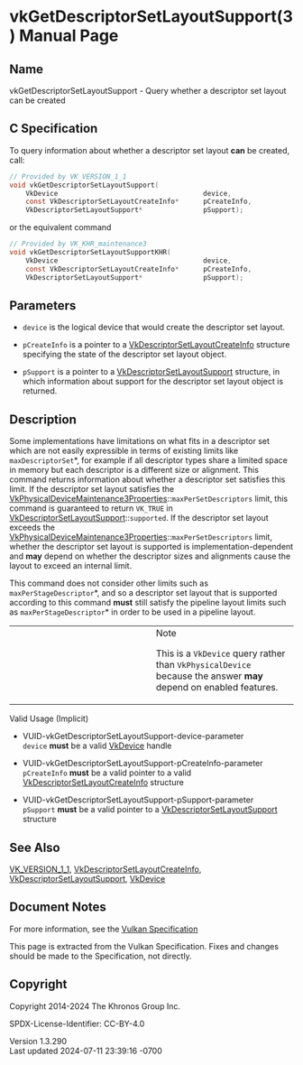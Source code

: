 # vkGetDescriptorSetLayoutSupport(3) Manual Page

## Name

vkGetDescriptorSetLayoutSupport - Query whether a descriptor set layout
can be created



## <a href="#_c_specification" class="anchor"></a>C Specification

To query information about whether a descriptor set layout **can** be
created, call:

``` c
// Provided by VK_VERSION_1_1
void vkGetDescriptorSetLayoutSupport(
    VkDevice                                    device,
    const VkDescriptorSetLayoutCreateInfo*      pCreateInfo,
    VkDescriptorSetLayoutSupport*               pSupport);
```

or the equivalent command

``` c
// Provided by VK_KHR_maintenance3
void vkGetDescriptorSetLayoutSupportKHR(
    VkDevice                                    device,
    const VkDescriptorSetLayoutCreateInfo*      pCreateInfo,
    VkDescriptorSetLayoutSupport*               pSupport);
```

## <a href="#_parameters" class="anchor"></a>Parameters

- `device` is the logical device that would create the descriptor set
  layout.

- `pCreateInfo` is a pointer to a
  [VkDescriptorSetLayoutCreateInfo](https://registry.khronos.org/vulkan/specs/1.3-extensions/man/html/VkDescriptorSetLayoutCreateInfo.html)
  structure specifying the state of the descriptor set layout object.

- `pSupport` is a pointer to a
  [VkDescriptorSetLayoutSupport](https://registry.khronos.org/vulkan/specs/1.3-extensions/man/html/VkDescriptorSetLayoutSupport.html)
  structure, in which information about support for the descriptor set
  layout object is returned.

## <a href="#_description" class="anchor"></a>Description

Some implementations have limitations on what fits in a descriptor set
which are not easily expressible in terms of existing limits like
`maxDescriptorSet`\*, for example if all descriptor types share a
limited space in memory but each descriptor is a different size or
alignment. This command returns information about whether a descriptor
set satisfies this limit. If the descriptor set layout satisfies the
[VkPhysicalDeviceMaintenance3Properties](https://registry.khronos.org/vulkan/specs/1.3-extensions/man/html/VkPhysicalDeviceMaintenance3Properties.html)::`maxPerSetDescriptors`
limit, this command is guaranteed to return `VK_TRUE` in
[VkDescriptorSetLayoutSupport](https://registry.khronos.org/vulkan/specs/1.3-extensions/man/html/VkDescriptorSetLayoutSupport.html)::`supported`.
If the descriptor set layout exceeds the
[VkPhysicalDeviceMaintenance3Properties](https://registry.khronos.org/vulkan/specs/1.3-extensions/man/html/VkPhysicalDeviceMaintenance3Properties.html)::`maxPerSetDescriptors`
limit, whether the descriptor set layout is supported is
implementation-dependent and **may** depend on whether the descriptor
sizes and alignments cause the layout to exceed an internal limit.

This command does not consider other limits such as
`maxPerStageDescriptor`\*, and so a descriptor set layout that is
supported according to this command **must** still satisfy the pipeline
layout limits such as `maxPerStageDescriptor`\* in order to be used in a
pipeline layout.

<table>
<colgroup>
<col style="width: 50%" />
<col style="width: 50%" />
</colgroup>
<tbody>
<tr>
<td class="icon"><em></em></td>
<td class="content">Note
<p>This is a <code>VkDevice</code> query rather than
<code>VkPhysicalDevice</code> because the answer <strong>may</strong>
depend on enabled features.</p></td>
</tr>
</tbody>
</table>

Valid Usage (Implicit)

- <a href="#VUID-vkGetDescriptorSetLayoutSupport-device-parameter"
  id="VUID-vkGetDescriptorSetLayoutSupport-device-parameter"></a>
  VUID-vkGetDescriptorSetLayoutSupport-device-parameter  
  `device` **must** be a valid [VkDevice](https://registry.khronos.org/vulkan/specs/1.3-extensions/man/html/VkDevice.html) handle

- <a href="#VUID-vkGetDescriptorSetLayoutSupport-pCreateInfo-parameter"
  id="VUID-vkGetDescriptorSetLayoutSupport-pCreateInfo-parameter"></a>
  VUID-vkGetDescriptorSetLayoutSupport-pCreateInfo-parameter  
  `pCreateInfo` **must** be a valid pointer to a valid
  [VkDescriptorSetLayoutCreateInfo](https://registry.khronos.org/vulkan/specs/1.3-extensions/man/html/VkDescriptorSetLayoutCreateInfo.html)
  structure

- <a href="#VUID-vkGetDescriptorSetLayoutSupport-pSupport-parameter"
  id="VUID-vkGetDescriptorSetLayoutSupport-pSupport-parameter"></a>
  VUID-vkGetDescriptorSetLayoutSupport-pSupport-parameter  
  `pSupport` **must** be a valid pointer to a
  [VkDescriptorSetLayoutSupport](https://registry.khronos.org/vulkan/specs/1.3-extensions/man/html/VkDescriptorSetLayoutSupport.html)
  structure

## <a href="#_see_also" class="anchor"></a>See Also

[VK_VERSION_1_1](https://registry.khronos.org/vulkan/specs/1.3-extensions/man/html/VK_VERSION_1_1.html),
[VkDescriptorSetLayoutCreateInfo](https://registry.khronos.org/vulkan/specs/1.3-extensions/man/html/VkDescriptorSetLayoutCreateInfo.html),
[VkDescriptorSetLayoutSupport](https://registry.khronos.org/vulkan/specs/1.3-extensions/man/html/VkDescriptorSetLayoutSupport.html),
[VkDevice](https://registry.khronos.org/vulkan/specs/1.3-extensions/man/html/VkDevice.html)

## <a href="#_document_notes" class="anchor"></a>Document Notes

For more information, see the <a
href="https://registry.khronos.org/vulkan/specs/1.3-extensions/html/vkspec.html#vkGetDescriptorSetLayoutSupport"
target="_blank" rel="noopener">Vulkan Specification</a>

This page is extracted from the Vulkan Specification. Fixes and changes
should be made to the Specification, not directly.

## <a href="#_copyright" class="anchor"></a>Copyright

Copyright 2014-2024 The Khronos Group Inc.

SPDX-License-Identifier: CC-BY-4.0

Version 1.3.290  
Last updated 2024-07-11 23:39:16 -0700
